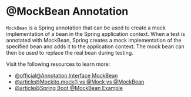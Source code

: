 # @MockBean Annotation

`MockBean` is a Spring annotation that can be used to create a mock implementation of a bean in the Spring application context. When a test is annotated with MockBean, Spring creates a mock implementation of the specified bean and adds it to the application context. The mock bean can then be used to replace the real bean during testing.

Visit the following resources to learn more:

- [@official@Annotation Interface MockBean](https://docs.spring.io/spring-boot/docs/current/api/org/springframework/boot/test/mock/mockito/MockBean.html)
- [@article@Mockito.mock() vs @Mock vs @MockBean](https://www.baeldung.com/java-spring-mockito-mock-mockbean)
- [@article@Spring Boot @MockBean Example](https://howtodoinjava.com/spring-boot2/testing/spring-mockbean-annotation/)
